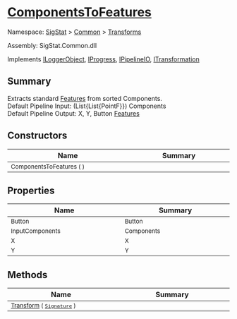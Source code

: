 # [ComponentsToFeatures](./ComponentsToFeatures.md)

Namespace: [SigStat]() > [Common](./../README.md) > [Transforms](./README.md)

Assembly: SigStat.Common.dll

Implements [ILoggerObject](./../ILoggerObject.md), [IProgress](./../Helpers/IProgress.md), [IPipelineIO](./../Pipeline/IPipelineIO.md), [ITransformation](./../ITransformation.md)

## Summary
Extracts standard [Features](https://github.com/hargitomi97/sigstat/blob/master/docs/md/SigStat/Common/Features.md) from sorted Components.  <br>Default Pipeline Input: (List{List{PointF}}) Components<br>Default Pipeline Output: X, Y, Button [Features](https://github.com/hargitomi97/sigstat/blob/master/docs/md/SigStat/Common/Features.md)

## Constructors

| Name<img width=475> | Summary<img width=475> | 
| --- | --- | 
| <sub>ComponentsToFeatures (  )</sub>| <sub></sub>| <br>


## Properties

| Name<img width=475> | Summary<img width=475> | 
| --- | --- | 
| <sub>Button</sub>| <sub>Button</sub>| <br>
| <sub>InputComponents</sub>| <sub>Components</sub>| <br>
| <sub>X</sub>| <sub>X</sub>| <br>
| <sub>Y</sub>| <sub>Y</sub>| <br>


## Methods

| Name<img width=475> | Summary<img width=475> | 
| --- | --- | 
| <sub>[Transform](./Methods/ComponentsToFeatures-100663582.md) ( [`Signature`](./../Signature.md) )</sub>| <sub></sub>| <br>


